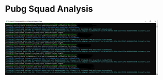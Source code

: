 # Pubg Squad Analysis
![](https://raw.githubusercontent.com/IkerRuizArnauda/PubgSquadAnalysis/master/PB1.PNG)
